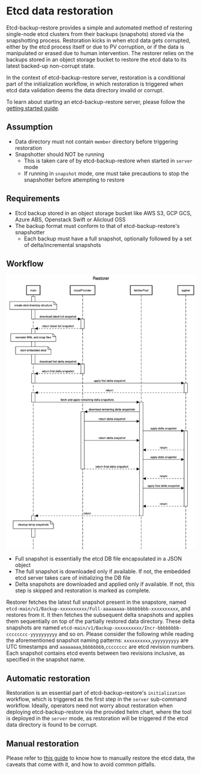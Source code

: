 # Etcd data restoration

Etcd-backup-restore provides a simple and automated method of restoring single-node etcd clusters from their backups (snapshots) stored via the snapshotting process. Restoration kicks in when etcd data gets corrupted, either by the etcd process itself or due to PV corruption, or if the data is manipulated or erased due to human intervention. The restorer relies on the backups stored in an object storage bucket to restore the etcd data to its latest backed-up non-corrupt state.

In the context of etcd-backup-restore server, restoration is a conditional part of the initialization workflow, in which restoration is triggered when etcd data validation deems the data directory invalid or corrupt.

To learn about starting an etcd-backup-restore server, please follow the [getting started guide](../usage/getting_started.md).

## Assumption

- Data directory must not contain `member` directory before triggering restoration
- Snapshotter should NOT be running
  - This is taken care of by etcd-backup-restore when started in `server` mode
  - If running in `snapshot` mode, one must take precautions to stop the snapshotter before attempting to restore

## Requirements

- Etcd backup stored in an object storage bucket like AWS S3, GCP GCS, Azure ABS, Openstack Swift or Alicloud OSS
- The backup format must conform to that of etcd-backup-restore's snapshotter
  - Each backup must have a full snapshot, optionally followed by a set of delta/incremental snapshots

## Workflow

![workflow](../images/restorer-sequence-diagram.png)

- Full snapshot is essentially the etcd DB file encapsulated in a JSON object
- The full snapshot is downloaded only if available. If not, the embedded etcd server takes care of initializing the DB file
- Delta snapshots are downloaded and applied only if available. If not, this step is skipped and restoration is marked as complete.

Restorer fetches the latest full snapshot present in the snapstore, named `etcd-main/v1/Backup-xxxxxxxxxx/Full-aaaaaaaa-bbbbbbbb-xxxxxxxxxx`, and restores from it. It then fetches the subsequent delta snapshots and applies them sequentially on top of the partially restored data directory. These delta snapshots are named `etcd-main/v1/Backup-xxxxxxxxxx/Incr-bbbbbbbb-cccccccc-yyyyyyyyyy` and so on. Please consider the following while reading the aforementioned snapshot naming patterns: `xxxxxxxxxx`,`yyyyyyyyyy` are UTC timestamps and `aaaaaaaa`,`bbbbbbbb`,`cccccccc` are etcd revision numbers. Each snapshot contains etcd events between two revisions inclusive, as specified in the snapshot name.

## Automatic restoration

Restoration is an essential part of etcd-backup-restore's `initialization` workflow, which is triggered as the first step in the `server` sub-command workflow. Ideally, operators need not worry about restoration when deploying etcd-backup-restore via the provided helm chart, where the tool is deployed in the `server` mode, as restoration will be triggered if the etcd data directory is found to be corrupt.

## Manual restoration

Please refer to [this guide](../usage/manual_restoration.md) to know how to manually restore the etcd data, the caveats that come with it, and how to avoid common pitfalls.
